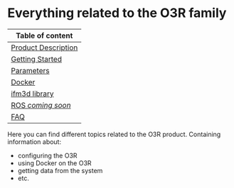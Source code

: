 # Everything related to the O3R family

| Table of content|
|-|
| [Product Description](ProductsDescription/README.md)|
| [Getting Started](GettingStarted/README.md)|
| [Parameters](Parameters/README.md)|
| [Docker](Docker/README.md)|
| [ifm3d library](https://ifm.github.io/ifm3d-docs/)|
| [ROS *coming soon*](INSERT-LINK)|
| [FAQ](FAQ/README.md)|

Here you can find different topics related to the O3R product. Containing information about:

- configuring the O3R
- using Docker on the O3R
- getting data from the system
- etc.
